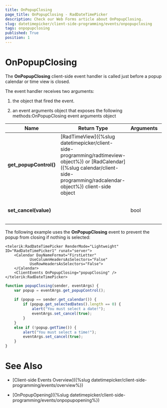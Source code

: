 ```yaml
---
title: OnPopupClosing
page_title: OnPopupClosing - RadDateTimePicker
description: Check our Web Forms article about OnPopupClosing.
slug: datetimepicker/client-side-programming/events/onpopupclosing
tags: onpopupclosing
published: True
position: 1
---
```


# OnPopupClosing



The **OnPopupClosing** client-side event handler is called just before a popup calendar or time view is closed.


The event handler receives two arguments:

1. the object that fired the event.

1. an event arguments object that exposes the following methods:OnPopupClosing event arguments object


| Name | Return Type | Arguments | Description |
| ------ | ------ | ------ | ------ |
| **get_popupControl()** |[RadTimeView]({%slug datetimepicker/client-side-programming/radtimeview-object%}) or [RadCalendar]({%slug calendar/client-side-programming/radcalendar-object%}) client-side object||Returns the client object for the time view or calendar that is about to close.|
| **set_cancel(value)** ||bool|Lets you prevent the popup from closing.|

The following example uses the **OnPopupClosing** event to prevent the popup from closing if nothing is selected:

````ASPNET
<telerik:RadDateTimePicker RenderMode="Lightweight" ID="RadDateTimePicker1" runat="server">
    <Calendar DayNameFormat="FirstLetter"
           UseColumnHeadersAsSelectors="False"
           UseRowHeadersAsSelectors="False">
    </Calendar>
    <ClientEvents OnPopupClosing="popupClosing" />
</telerik:RadDateTimePicker>		
````
````JavaScript
function popupClosing(sender, eventArgs) {
	var popup = eventArgs.get_popupControl();
	
	if (popup == sender.get_calendar()) {
		if (popup.get_selectedDates().length == 0) {
			alert("You must select a date!");
			eventArgs.set_cancel(true);
		}
	}
	else if (!popup.getTime()) {
		alert("You must select a time!");
		eventArgs.set_cancel(true);
	}
}
````



# See Also

* [Client-side Events Overview]({%slug datetimepicker/client-side-programming/events/overview%})

* [OnPopupOpening]({%slug datetimepicker/client-side-programming/events/onpopupopening%})
